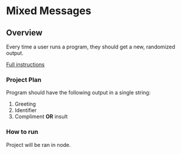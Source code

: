 # Mixed Messages

## Overview

Every time a user runs a program, they should get a new, randomized output.

[Full instructions](https://www.codecademy.com/paths/full-stack-engineer-career-path/tracks/fscp-javascript-syntax-portfolio-project/modules/fscp-mixed-messages/kanban_projects/mixed-messages "Codecademy link")

### Project Plan

Program should have the following output in a single string:

1. Greeting
2. Identifier
3. Compliment **OR** insult

### How to run

Project will be ran in node.
